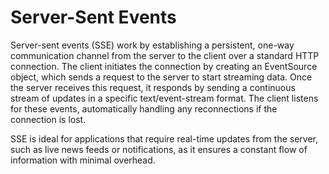 # Server-Sent Events

Server-sent events (SSE) work by establishing a persistent, one-way communication channel from the server to the client over a standard HTTP connection. The client initiates the connection by creating an EventSource object, which sends a request to the server to start streaming data. Once the server receives this request, it responds by sending a continuous stream of updates in a specific text/event-stream format. The client listens for these events, automatically handling any reconnections if the connection is lost.

SSE is ideal for applications that require real-time updates from the server, such as live news feeds or notifications, as it ensures a constant flow of information with minimal overhead.
